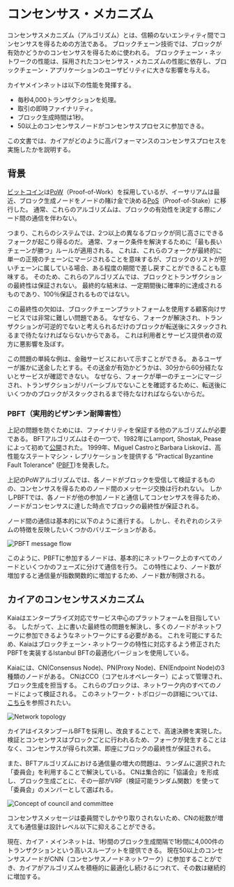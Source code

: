 # コンセンサス・メカニズム

コンセンサスメカニズム（アルゴリズム）とは、信頼のないエンティティ間でコンセンサスを得るための方法である。 ブロックチェーン技術では、ブロックが有効かどうかのコンセンサスを得るために使われる。 ブロックチェーン・ネットワークの性能は、採用されたコンセンサス・メカニズムの性能に依存し、ブロックチェーン・アプリケーションのユーザビリティに大きな影響を与える。

カイヤメインネットは以下の性能を発揮する。

- 毎秒4,000トランザクションを処理。
- 取引の即時ファイナリティ。
- ブロック生成時間は1秒。
- 50以上のコンセンサスノードがコンセンサスプロセスに参加できる。

この文書では、カイアがどのように高パフォーマンスのコンセンサスプロセスを実施したかを説明する。

## 背景<a id="background"></a>

[ビットコイン](https://en.wikipedia.org/wiki/Bitcoin)は[PoW](https://en.wikipedia.org/wiki/Proof_of_work)（Proof-of-Work）を採用しているが、イーサリアムは最近、ブロック生成ノードをノードの賭け金で決める[PoS](https://en.wikipedia.org/wiki/Proof_of_stake)（Proof-of-Stake）に移行した。 通常、これらのアルゴリズムは、ブロックの有効性を決定する際にノード間の通信を伴わない。

つまり、これらのシステムでは、2つ以上の異なるブロックが同じ高さにできるフォークが起こり得るのだ。 通常、フォーク条件を解決するために「最も長いチェーンが勝つ」ルールが適用される。 これは、これらのフォークが最終的に単一の正規のチェーンにマージされることを意味するが、ブロックのリストが短いチェーンに属している場合、ある程度の期間で差し戻すことができることも意味する。 そのため、これらのアルゴリズムでは、ブロックとトランザクションの最終性は保証されない。 最終的な結末は、一定期間後に確率的に達成されるものであり、100％保証されるものではない。

この最終性の欠如は、ブロックチェーンプラットフォームを使用する顧客向けサービスでは非常に難しい問題である。 なぜなら、フォークが解決され、トランザクションが可逆的でないと考えられるだけのブロックが転送後にスタックされるまで待たなければならないからである。 これは利用者とサービス提供者の双方に悪影響を及ぼす。

この問題の単純な例は、金融サービスにおいて示すことができる。 あるユーザーが誰かに送金したとする。その送金が有効かどうかは、30分から60分経たないとサービスが確認できない。 なぜなら、フォークが単一のチェーンにマージされ、トランザクションがリバーシブルでないことを確認するために、転送後にいくつかのブロックがスタックされるまで待たなければならないからだ。

### PBFT（実用的ビザンチン耐障害性） <a id="pbft-practical-byzantine-fault-tolerance"></a>

上記の問題を防ぐためには、ファイナリティを保証する他のアルゴリズムが必要である。 BFTアルゴリズムはその一つで、1982年にLamport, Shostak, Peaseによって初めて[公開](https://dl.acm.org/citation.cfm?doid=357172.357176)された。 1999年、Miguel CastroとBarbara Liskovは、高性能なステートマシン・レプリケーションを提供する "Practical Byzantine Fault Tolerance" ([PBFT](http://www.pmg.csail.mit.edu/papers/bft-tocs.pdf))を発表した。

上記のPoWアルゴリズムでは、各ノードがブロックを受信して検証するものの、コンセンサスを得るためのノード間のメッセージ交換は行われない。 しかしPBFTでは、各ノードが他の参加ノードと通信してコンセンサスを得るため、ノードがコンセンサスに達した時点でブロックの最終性が保証される。

ノード間の通信は基本的に以下のように進行する。 しかし、それぞれのシステムの特徴を反映したいくつかのバリエーションがある。

![PBFT message flow](/img/learn/pbft.png)

このように、PBFTに参加するノードは、基本的にネットワーク上のすべてのノードといくつかのフェーズに分けて通信を行う。 この特性により、ノード数が増加すると通信量が指数関数的に増加するため、ノード数が制限される。

## カイアのコンセンサスメカニズム<a id="consensus-mechanism-in-kaia"></a>

Kaiaはエンタープライズ対応でサービス中心のプラットフォームを目指している。 したがって、上に書いた最終性の問題を解決し、多くのノードがネットワークに参加できるようなネットワークにする必要がある。 これを可能にするため、Kaiaはブロックチェーン・ネットワークの特性に対応するよう修正されたPBFTを実装するIstanbul BFTの最適化バージョンを使用している。

Kaiaには、CN(Consensus Node)、PN(Proxy Node)、EN(Endpoint Node)の3種類のノードがある。 CNはCCO（コアセルオペレーター）によって管理され、ブロック生成を担当する。 これらのブロックは、ネットワーク内のすべてのノードによって検証される。 このネットワーク・トポロジーの詳細については、[こちら](learn.md#network-architecture)を参照されたい。

![Network topology](/img/learn/klaytn_network_node.png)

カイアはイスタンブールBFTを採用し、改良することで、高速決勝を実現した。 検証とコンセンサスはブロックごとに行われるため、フォークが発生することはなく、コンセンサスが得られ次第、即座にブロックの最終性が保証される。

また、BFTアルゴリズムにおける通信量の増大の問題は、ランダムに選択された「委員会」を利用することで解決している。 CNは集合的に「協議会」を形成し、ブロック生成ごとに、その一部がVRF（検証可能ランダム関数）を使って「委員会」のメンバーとして選ばれる。

![Concept of council and committee](/img/learn/council-committee.png)

コンセンサスメッセージは委員間でしかやり取りされないため、CNの総数が増えても通信量は設計レベル以下に抑えることができる。

現在、カイア・メインネットは、1秒間のブロック生成間隔で1秒間に4,000件のトランザクションという高いスループットを提供できる。 現在50以上のコンセンサスノードがCNN（コンセンサスノードネットワーク）に参加することができ、カイアがアルゴリズムを積極的に最適化し続けるにつれて、その数は継続的に増加する。
